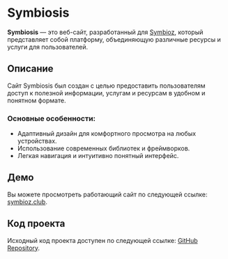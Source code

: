 # Symbiosis

**Symbiosis** — это веб-сайт, разработанный для [Symbioz](https://symbioz.club/), который представляет собой платформу, объединяющую различные ресурсы и услуги для пользователей. 

## Описание

Сайт Symbiosis был создан с целью предоставить пользователям доступ к полезной информации, услугам и ресурсам в удобном и понятном формате. 
### Основные особенности:

- Адаптивный дизайн для комфортного просмотра на любых устройствах.
- Использование современных библиотек и фреймворков.
- Легкая навигация и интуитивно понятный интерфейс.

## Демо

Вы можете просмотреть работающий сайт по следующей ссылке: [symbioz.club](https://symbioz.club/).

## Код проекта

Исходный код проекта доступен по следующей ссылке: [GitHub Repository](https://lelyaler.github.io/Symbiosis/).
